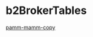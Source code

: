 # b2BrokerTables

[pamm-mamm-copy](https://alexandrkarpovich.github.io/b2BrokerTables/build/pamm-mamm-copy.html)

